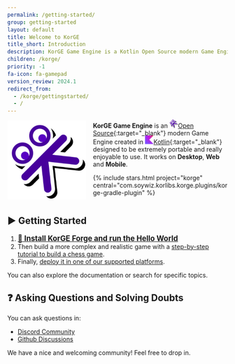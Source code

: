 ```yaml
---
permalink: /getting-started/
group: getting-started
layout: default
title: Welcome to KorGE
title_short: Introduction
description: KorGE Game Engine is a Kotlin Open Source modern Game Engine created in Kotlin designed to be extremely portable and really enjoyable to use.
children: /korge/
priority: -1
fa-icon: fa-gamepad
version_review: 2024.1
redirect_from:
  - /korge/gettingstarted/
  - /
---
```


<img alt="Korge" src="/i/logos/korge.svg" width="180" height="180" style="float:left;margin-right:16px;"/>

**KorGE Game Engine** is an [<img alt="Kotlin" src="/i/logos/korge.svg" style="width:1.4em;height:1.4em;margin-top:-0.2em;" />Open Source](https://github.com/korlibs/korge){:target="_blank"} modern Game Engine created in [<img alt="Kotlin" src="/i/logos/kotlin.svg" style="width:1.4em;height:1.4em;margin-top:-0.2em;" />Kotlin](https://kotlinlang.org/){:target="_blank"} designed to be extremely portable and really enjoyable to use.
It works on 
<span title="JVM & K/N: Windows, MacOS Linux">**Desktop**</span>,
<span title="JS & WASM (WIP)">**Web**</span> and 
<span title="Android & iOS">**Mobile**</span>. 
<!--It is fully asynchronous, so it is also nice for the web.-->

<!--
It includes a full IDE called [KorGE Forge](https://forge.korge.org/)
an [asset & library store](https://store.korge.org/),
starter kits,
and an [IntellIJ plugin](https://plugins.jetbrains.com/plugin/9676-korge) to improve the workflow.
-->

<!--
You can see a small presentation of KorGE here: <https://korge.org/>{:target="_blank"}
-->

{% include stars.html project="korge" central="com.soywiz.korlibs.korge.plugins/korge-gradle-plugin" %}

<div style="clear:both;"></div>

## ▶️ Getting Started

1. <span style="font-size:1.2em;" markdown=1>**[🏡 Install KorGE Forge and run the Hello World](/getting-started/install/)**</span>
2. Then build a more complex and realistic game with a [step-by-step tutorial to build a chess game](/tutorials/chess/).
3. Finally, [deploy it in one of our supported platforms](/targets/).

You can also explore the documentation or search for specific topics.

## ❓ Asking Questions and Solving Doubts

You can ask questions in:

* [Discord Community](https://discord.korge.org/)
* [Github Discussions](https://github.com/korlibs/korge/discussions)

We have a nice and welcoming community! Feel free to drop in.


<!--
## Tools:

KorGE uses intelliJ as IDE + Gradle for building. You can check how to [set-up the environment here](/getting-started/install/).

<img alt="Gradle" src="/i/logos/gradle.svg" style="width:128px;height:128px;" />
<img alt="IntelliJ" src="/i/logos/intellij.svg" style="width:128px;height:128px;" />


## Targets:

* You can target JVM Desktop and Android using Kotlin/JVM.
* With JavaScript you can generate Web and PWA applications.
* With Kotlin/Native you can generate native Windows, Linux, macOS executables, as well as native iOS applications.
-->
